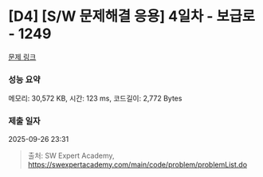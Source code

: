 # [D4] [S/W 문제해결 응용] 4일차 - 보급로 - 1249 

[문제 링크](https://swexpertacademy.com/main/code/problem/problemDetail.do?contestProbId=AV15QRX6APsCFAYD) 

### 성능 요약

메모리: 30,572 KB, 시간: 123 ms, 코드길이: 2,772 Bytes

### 제출 일자

2025-09-26 23:31



> 출처: SW Expert Academy, https://swexpertacademy.com/main/code/problem/problemList.do